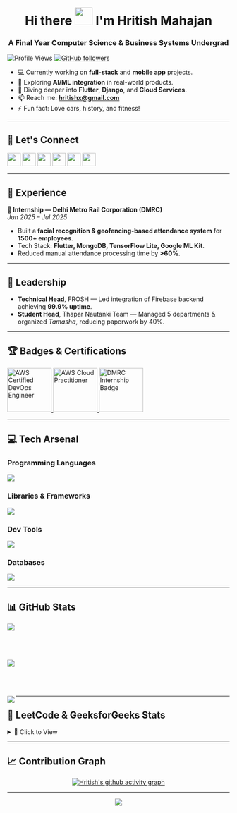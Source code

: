 <h1 align="center">Hi there <img src="https://user-images.githubusercontent.com/72663882/171687151-bb31c996-c9d2-49c8-b593-734946893b23.gif" width="40" /> I'm Hritish Mahajan</h1>

<h3 align="center">A Final Year Computer Science & Business Systems Undergrad</h3>

<div>
  
![Profile Views](https://komarev.com/ghpvc/?username=hritishmahajan&label=Profile%20views&color=blueviolet&style=plastic)
[![GitHub followers](https://img.shields.io/github/followers/hritishmahajan)](https://github.com/hritishmahajan?tab=followers)
  
</div>

- 💻 Currently working on **full-stack** and **mobile app** projects.  
- 🤖 Exploring **AI/ML integration** in real-world products.  
- 🌱 Diving deeper into **Flutter**, **Django**, and **Cloud Services**.  
- 📫 Reach me: **[hritishx@gmail.com](mailto:hritishx@gmail.com)**  
- ⚡ Fun fact: Love cars, history, and fitness!  

---

## 🤝 **Let's Connect**
<p align="left">
<a href="mailto:hritishx@gmail.com" target="_blank"><img src="https://skillicons.dev/icons?i=gmail" height="30" /></a>
<a href="https://www.linkedin.com/in/hritish-mahajan/" target="_blank"><img src="https://skillicons.dev/icons?i=linkedin" height="30" /></a>
<a href="https://leetcode.com/u/hritish12/" target="_blank"><img src="https://raw.githubusercontent.com/rahuldkjain/github-profile-readme-generator/master/src/images/icons/Social/leet-code.svg" height="30" /></a>
<a href="https://www.geeksforgeeks.org/user/hritishmahajan/" target="_blank"><img src="https://raw.githubusercontent.com/rahuldkjain/github-profile-readme-generator/master/src/images/icons/Social/geeks-for-geeks.svg" height="30" /></a>
<a href="https://www.instagram.com/hritish_mahajan/" target="_blank"><img src="https://skillicons.dev/icons?i=instagram" height="30" /></a>
<a href="https://x.com/hritish_mahajan/" target="_blank"><img src="https://skillicons.dev/icons?i=twitter" height="30" /></a>
</p>

---

## 🏢 **Experience**
**💼 Internship — Delhi Metro Rail Corporation (DMRC)**  
*Jun 2025 – Jul 2025*  
- Built a **facial recognition & geofencing-based attendance system** for **1500+ employees**.  
- Tech Stack: **Flutter, MongoDB, TensorFlow Lite, Google ML Kit**.  
- Reduced manual attendance processing time by **>60%**.  

---

## 👑 **Leadership**
- **Technical Head**, FROSH — Led integration of Firebase backend achieving **99.9% uptime**.  
- **Student Head**, Thapar Nautanki Team — Managed 5 departments & organized *Tamasha*, reducing paperwork by 40%.  

---

## 🏆 **Badges & Certifications**
<div>
  
<a href="YOUR_AWS_DEVOPS_BADGE_LINK" target="_blank">
  <img src="https://images.credly.com/size/340x340/images/0e4fc0b8-2f12-48d0-8c8f-b573b9f09df0/image.png" width="100" alt="AWS Certified DevOps Engineer">
</a>

<a href="YOUR_AWS_CLOUD_PRACTITIONER_BADGE_LINK" target="_blank">
  <img src="https://images.credly.com/size/340x340/images/6848ab1b-0464-4bef-802c-a6a31521b6f0/AWS-Cloud-Practitioner.png" width="100" alt="AWS Cloud Practitioner">
</a>

<a href="https://www.credly.com/badges/be5f2810-4fce-450d-97b9-b76f636fcf42" target="_blank">
  <img src="https://images.credly.com/images/af8c6b4e-fc31-47c4-8dcb-eb7a2065dc5b/I2CS__1_.png" width="100" alt="DMRC Internship Badge">
</a>

</div>

---

## 💻 **Tech Arsenal**
### Programming Languages
<p>
  <img src="https://skillicons.dev/icons?i=python,cpp,dart,javascript,html,css,java,r" />
</p>

### Libraries & Frameworks
<p>
  <img src="https://skillicons.dev/icons?i=flutter,django,react,tensorflow" />
</p>

### Dev Tools
<p>
  <img src="https://skillicons.dev/icons?i=firebase,git,github,postman,aws,gcp,vscode,pycharm" />
</p>

### Databases
<p>
  <img src="https://skillicons.dev/icons?i=mysql,mongodb,postgres" />
</p>

---

## 📊 **GitHub Stats**
<p><img align="left" src="https://github-readme-stats.vercel.app/api/top-langs?username=hritishmahajan&show_icons=true&theme=highcontrast&layout=compact" /></p>
<br><br><br><br>
<p><img align="left" src="https://github-readme-streak-stats.herokuapp.com/?user=hritishmahajan&theme=highcontrast" /></p>
<br><br><br><br>
<p><img align="left" src="https://github-readme-stats.vercel.app/api?username=hritishmahajan&show_icons=true&theme=highcontrast" /></p>

---

## 🧮 **LeetCode & GeeksforGeeks Stats**
<details>
<summary>📂 Click to View</summary>
<br>

**LeetCode** — [hritish12](https://leetcode.com/u/hritish12/)  
<img src="https://leetcard.jacoblin.cool/hritish12?theme=dark&font=Nunito&ext=heatmap" />

**GeeksforGeeks** — [hritishmahajan](https://www.geeksforgeeks.org/user/hritishmahajan/)  
<a href="https://www.geeksforgeeks.org/user/hritishmahajan/">
  <img src="https://gfgstatscard.vercel.app/api?user=hritishmahajan" alt="GFG Stats" />
</a>

</details>

---

## 📈 **Contribution Graph**
<div align="center">
  
[![Hritish's github activity graph](https://github-readme-activity-graph.vercel.app/graph?username=hritishmahajan&theme=react-dark)](https://github.com/ashutosh00710/github-readme-activity-graph)
  
</div>

---

<p align="center">
     <img src="https://capsule-render.vercel.app/api?type=waving&color=gradient&height=100&section=footer"/>
</p>
